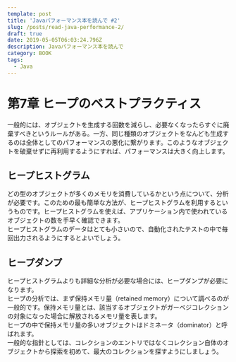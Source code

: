 ```yaml
---
template: post
title: 'Javaパフォーマンス本を読んで #2'
slug: /posts/read-java-performance-2/
draft: true
date: 2019-05-05T06:03:24.796Z
description: Javaパフォーマンス本を読んで
category: BOOK
tags:
  - Java
---
```

# 第7章 ヒープのベストプラクティス
一般的には、オブジェクトを生成する回数を減らし、必要なくなったらすぐに廃棄すべきというルールがある。一方、同じ種類のオブジェクトをなんども生成するのは全体としてのパフォーマンスの悪化に繋がります。このようなオブジェクトを破棄せずに再利用するようにすれば、パフォーマンスは大きく向上します。  

## ヒープヒストグラム  
どの型のオブジェクトが多くのメモリを消費しているかという点について、分析が必要です。このための最も簡単な方法が、ヒープヒストグラムを利用するというものです。ヒープヒストグラムを使えば、アプリケーション内で使われているオブジェクトの数を手早く確認できます。  
ヒープヒストグラムのデータはとても小さいので、自動化されたテストの中で毎回出力されるようにするとよいでしょう。  
## ヒープダンプ
ヒープヒストグラムよりも詳細な分析が必要な場合には、ヒープダンプが必要になります。  
ヒープの分析では、まず保持メモリ量（retained memory）について調べるのが一般的です。保持メモリ量とは、該当するオブジェクトがガーベジコレクションの対象になった場合に解放されるメモリ量を表します。  
ヒープの中で保持メモリ量の多いオブジェクトはドミネータ（dominator）と呼ばれます。  
一般的な指針としては、コレクションのエントリではなくコレクション自体のオブジェクトから探索を初めて、最大のコレクションを探すようにしましょう。
